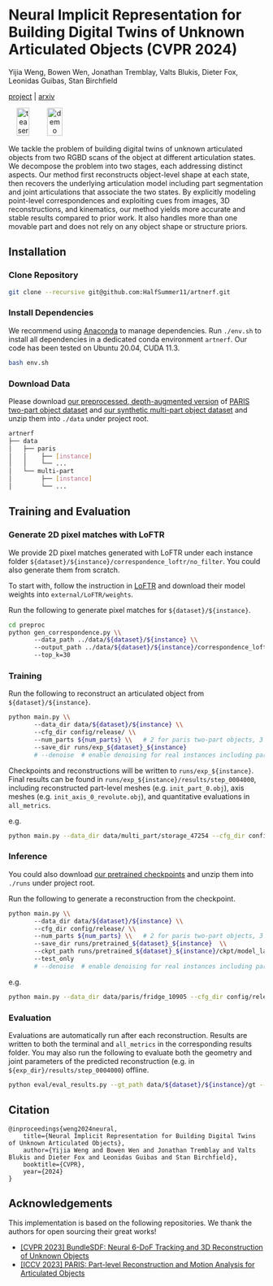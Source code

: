 # Neural Implicit Representation for Building Digital Twins of Unknown Articulated Objects (CVPR 2024)

Yijia Weng, Bowen Wen, Jonathan Tremblay, Valts Blukis, Dieter Fox, Leonidas Guibas, Stan Birchfield

[project](https://nvlabs.github.io/DigitalTwinArt/) | [arxiv](https://arxiv.org/abs/2404.01440)


<div style="display: table-cell; vertical-align:middle; text-align:center;">
  <img alt="teaser" src="./media/teaser.png" width="45%">
  <img alt="demo" src="./media/sim_interaction_4x.gif" width="50%">
</div>

We tackle the problem of building digital twins of unknown articulated objects from two RGBD scans of the object at different articulation states. We decompose the problem into two stages, each addressing distinct aspects. Our method first reconstructs object-level shape at each state, then recovers the underlying articulation model including part segmentation and joint articulations that associate the two states. By explicitly modeling point-level correspondences and exploiting cues from images, 3D reconstructions, and kinematics, our method yields more accurate and stable results compared to prior work. It also handles more than one movable part and does not rely on any object shape or structure priors.

## Installation

### Clone Repository

```bash
git clone --recursive git@github.com:HalfSummer11/artnerf.git
```

### Install Dependencies

We recommend using [Anaconda](https://www.anaconda.com/) to manage dependencies. Run `./env.sh` to install all dependencies in a dedicated conda environment `artnerf`. Our code has been tested on Ubuntu 20.04, CUDA 11.3.

  ```bash
  bash env.sh
  ```

### Download Data


Please download [our preprocessed, depth-augmented version](https://drive.google.com/file/d/1e_HWjw4usNHAkXkg6_o3QvfLD-YPR-1W/view?usp=drive_link) of [PARIS two-part object dataset](https://github.com/3dlg-hcvc/paris?tab=readme-ov-file#data) and [our synthetic multi-part object dataset](https://drive.google.com/file/d/186EskU7WtLU8CMgwY2swRUn5AB_fQ-qK/view?usp=drive_link) and unzip them into `./data` under project root. 

```bash
artnerf
├── data                    
│   ├── paris
│   │    ├── [instance]        
│   │    └── ...
│   └── multi-part           
│        ├── [instance]  
│        └── ... 

```


## Training and Evaluation

### Generate 2D pixel matches with LoFTR

We provide 2D pixel matches generated with LoFTR under each instance folder `${dataset}/${instance}/correspondence_loftr/no_filter`. You could also generate them from scratch. 

To start with, follow the instruction in [LoFTR](https://github.com/zju3dv/LoFTR?tab=readme-ov-file#installation) and download their model weights into `external/LoFTR/weights`.

Run the following to generate pixel matches for `${dataset}/${instance}`.


```bash
cd preproc
python gen_correspondence.py \\
       --data_path ../data/${dataset}/${instance} \\
       --output_path ../data/${dataset}/${instance}/correspondence_loftr \\
       --top_k=30
```


### Training 

Run the following to reconstruct an articulated object from `${dataset}/${instance}`. 
```bash
python main.py \\
       --data_dir data/${dataset}/${instance} \\
       --cfg_dir config/release/ \\
       --num_parts ${num_parts} \\   # 2 for paris two-part objects, 3 for synthetic multi-part objects
       --save_dir runs/exp_${dataset}_${instance} 
       # --denoise  # enable denoising for real instances including paris/real_storage and paris/real_fridge
```
Checkpoints and reconstructions will be written to `runs/exp_${instance}`. Final results can be found in `runs/exp_${instance}/results/step_0004000`, including reconstructed part-level meshes (e.g. `init_part_0.obj`), axis meshes (e.g. `init_axis_0_revolute.obj`), and quantitative evaluations in `all_metrics`.

e.g.
```bash
python main.py --data_dir data/multi_part/storage_47254 --cfg_dir config/release/ --num_parts 3 --save_dir runs/pretrained_multi_part_storage_47254
```


### Inference

You could also download [our pretrained checkpoints](https://drive.google.com/file/d/15Nn2fo13URJ9IUzQXRQ4sWsum7ZSzhmA/view?usp=drive_link) and unzip them into `./runs` under project root. 

Run the following to generate a reconstruction from the checkpoint.

```bash
python main.py \\
       --data_dir data/${dataset}/${instance} \\
       --cfg_dir config/release/ \\
       --num_parts ${num_parts} \\   # 2 for paris two-part objects, 3 for synthetic multi-part objects
       --save_dir runs/pretrained_${dataset}_${instance}  \\
       --ckpt_path runs/pretrained_${dataset}_${instance}/ckpt/model_latest.ckpt \\
       --test_only 
       # --denoise  # enable denoising for real instances including paris/real_storage and paris/real_fridge
```
e.g.
```bash
python main.py --data_dir data/paris/fridge_10905 --cfg_dir config/release/ --num_parts 2 --save_dir runs/pretrained_paris_fridge_10905 --ckpt_path runs/pretrained_ckpts/pretrained_paris_fridge_10905/ckpt/model_latest.pth --test_only
```

### Evaluation

Evaluations are automatically run after each reconstruction. Results are written to both the terminal and `all_metrics` in the corresponding results folder. You may also run the following to evaluate both the geometry and joint parameters of the predicted reconstruction (e.g. in `${exp_dir}/results/step_0004000`) offline. 

```bash
python eval/eval_results.py --gt_path data/${dataset}/${instance}/gt --pred_path runs/${exp_dir}/results/step_${step_cnt}
```


## Citation


```
@inproceedings{weng2024neural,
    title={Neural Implicit Representation for Building Digital Twins of Unknown Articulated Objects}, 
    author={Yijia Weng and Bowen Wen and Jonathan Tremblay and Valts Blukis and Dieter Fox and Leonidas Guibas and Stan Birchfield},
    booktitle={CVPR},
    year={2024}
}
```


## Acknowledgements

This implementation is based on the following repositories. We thank the authors for open sourcing their great works!

+ [[CVPR 2023] BundleSDF: Neural 6-DoF Tracking and 3D Reconstruction of Unknown Objects](https://github.com/NVlabs/BundleSDF)
+ [[ICCV 2023] PARIS: Part-level Reconstruction and Motion Analysis for Articulated Objects](https://github.com/3dlg-hcvc/paris)
